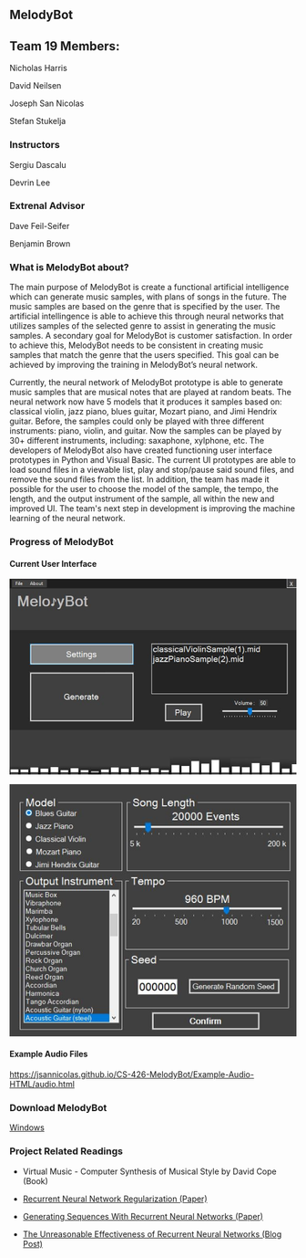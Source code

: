 ## MelodyBot

## Team 19 Members:

Nicholas Harris

David Neilsen

Joseph San Nicolas

Stefan Stukelja

### Instructors

Sergiu Dascalu

Devrin Lee

### Extrenal Advisor

Dave Feil-Seifer

Benjamin Brown

### What is MelodyBot about?

The main purpose of MelodyBot is create a functional artificial intelligence which can generate music samples, with plans of songs in the future.  The music samples are based on the genre that is specified by the user.  The artificial intellingence is able to achieve this through neural networks that utilizes samples of the selected genre to assist in generating the music samples.  A secondary goal for MelodyBot is customer satisfaction.  In order to achieve this, MelodyBot needs to be consistent in creating music samples that match the genre that the users specified.  This goal can be achieved by improving the training in MelodyBot’s neural network.

Currently, the neural network of MelodyBot prototype is able to generate music samples that are musical notes that are played at random beats.  The neural network now have 5 models that it produces it samples based on: classical violin, jazz piano, blues guitar, Mozart piano, and Jimi Hendrix guitar.  Before, the samples could only be played with three different instruments: piano, violin, and guitar.  Now the samples can be played by 30+ different instruments, including: saxaphone, xylphone, etc.  The developers of MelodyBot also have created functioning user interface prototypes in Python and Visual Basic.  The current UI prototypes are able to load sound files in a viewable list, play and stop/pause said sound files, and remove the sound files from the list.  In addition, the team has made it possible for the user to choose the model of the sample, the tempo, the length, and the output instrument of the sample, all within the new and improved UI.  The team's next step in development is improving the machine learning of the neural network.  

### Progress of MelodyBot

#### Current User Interface

![Main Menu](./Example-Audio-HTML/Pictures/MelodyBotMain.JPG)

![Settings](./Example-Audio-HTML/Pictures/MelodyBotPref.JPG)

#### Example Audio Files

https://jsannicolas.github.io/CS-426-MelodyBot/Example-Audio-HTML/audio.html

### Download MelodyBot

<a href="/CS-426-MelodyBot/download/test.txt" target="_blank">Windows</a>

### Project Related Readings

- Virtual Music - Computer Synthesis of Musical Style by David Cope (Book)

- [Recurrent Neural Network Regularization (Paper)](https://arxiv.org/pdf/1409.2329.pdf)

- [Generating Sequences With Recurrent Neural Networks (Paper)](https://arxiv.org/pdf/1308.0850.pdf)

- [The Unreasonable Effectiveness of Recurrent Neural Networks (Blog Post)](http://karpathy.github.io/2015/05/21/rnn-effectiveness/)

